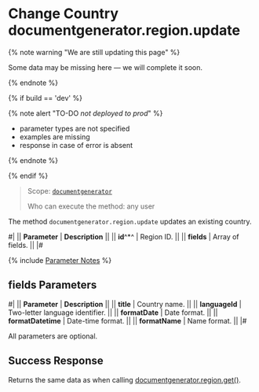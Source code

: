 # Change Country documentgenerator.region.update

{% note warning "We are still updating this page" %}

Some data may be missing here — we will complete it soon.

{% endnote %}

{% if build == 'dev' %}

{% note alert "TO-DO _not deployed to prod_" %}

- parameter types are not specified
- examples are missing
- response in case of error is absent

{% endnote %}

{% endif %}

> Scope: [`documentgenerator`](../../scopes/permissions.md)
>
> Who can execute the method: any user

The method `documentgenerator.region.update` updates an existing country.

#|
|| **Parameter** | **Description** ||
|| **id**^*^ | Region ID. ||
|| **fields** | Array of fields. ||
|#

{% include [Parameter Notes](../../../_includes/required.md) %}

## fields Parameters

#|
|| **Parameter** | **Description** ||
|| **title** | Country name. ||
|| **languageId** | Two-letter language identifier. ||
|| **formatDate** | Date format. ||
|| **formatDatetime** | Date-time format. ||
|| **formatName** | Name format. ||
|#

All parameters are optional.

## Success Response

Returns the same data as when calling [documentgenerator.region.get()](./document-generator-region-get.md).